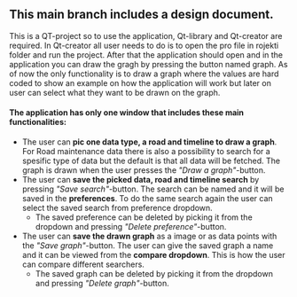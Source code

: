 ## This main branch includes a design document.

This is a QT-project so to use the application, Qt-library and Qt-creator are required. In Qt-creator all user needs to do is to open the pro file in rojekti folder and run the project.
After that the application should open and in the application you can draw the gragh by pressing the button named graph.
As of now the only functionality is to draw a graph where the values are hard coded to show an example on how the application will work but later on user can select what they want to be drawn on the graph.


#### The application has only one window that includes these main functionalities: <br />
- The user can **pic one data type, a road and timeline to draw a graph**. For Road maintenance data there is also a possibility to search for a spesific type of data but the default is that all data will be fetched. The graph is drawn when the user presses the *"Draw a graph"*-button.
- The user can **save the picked data, road and timeline search** by pressing *"Save search"*-button. The search can be named and it will be saved in the **preferences**. To do the same search again the user can select the saved search from preference dropdown.
  - The saved preference can be deleted by picking it from the dropdown and pressing *"Delete preference"*-button.
- The user can **save the drawn graph** as a image or as data points with the *"Save graph"*-button. The user can give the saved graph a name and it can be viewed from the **compare dropdown**. This is how the user can compare different searchers.
  - The saved graph can be deleted by picking it from the dropdown and pressing *"Delete graph"*-button.
